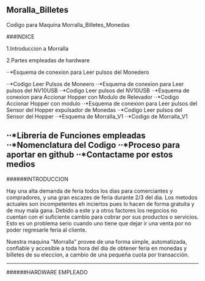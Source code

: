 ## Moralla_Billetes
Codigo para Maquina Morralla_Billetes_Monedas

###INDICE

1.Introduccion a Morralla

2.Partes empleadas de hardware

⋅⋅*Esquema de conexion para Leer pulsos del Monedero

⋅⋅*Codigo Leer Pulsos de Moneero
⋅⋅*Esquema de conexion para Leer pulsos del NV10USB
⋅⋅*Codigo Leer pulsos del NV10USB
⋅⋅*Esquema de conexion para Accionar Hopper con Modulo de Relevador
⋅⋅*Codigo Accionar Hopper con modulo
⋅⋅*Esquema de conexion para Leer pulsos del Sensor del Hopper expulsador de Monedas
⋅⋅*Codigo Leer pulsos del Sensor del Hopper
⋅⋅*Esquema de Morralla_V1 
⋅⋅*Codigo de Morralla_V1

⋅⋅*Libreria de Funciones empleadas 
⋅⋅*Nomenclatura del Codigo
⋅⋅*Proceso para aportar en github
⋅⋅*Contactame por estos medios
---
######INTRODUCCION

Hay una alta demanda de feria todos los dias para comerciantes y compradores, y una gran escazes de feria durante 2/3 del dia. Los metodos actuales son incompetentes eh inciertos pues lo hacen de forma gratuita y de muy mala gana. Debido a este y a otros factores los negocios no cuentan con el suficiente cambio para cobrar por sus productos o servicios. Esto es un problema serio cuando uno tiene que dejar ir una venta por no poder regresarle feria al cliente.

Nuestra maquina "Morralla" provee de una forma simple, automatizada, confiable y accesible a toda hora del dia de obtener feria en monedas y billetes de su eleccion, a cambio de una pequeña cuota por transacción.

---
######HARDWARE EMPLEADO
